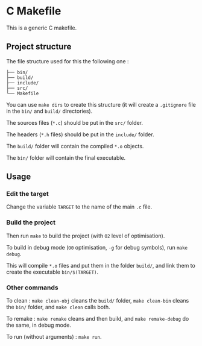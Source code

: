 # C Makefile
This is a generic C makefile.

## Project structure
The file structure used for this the following one :
```
├── bin/
├── build/
├── include/
├── src/
└── Makefile
```
You can use `make dirs` to create this structure (it will create a `.gitignore` file in the `bin/` and `build/` directories).

The sources files (`*.c`) should be put in the `src/` folder.

The headers (`*.h` files) should be put in the `include/` folder.

The `build/` folder will contain the compiled `*.o` objects.

The `bin/` folder will contain the final executable.

## Usage
### Edit the target
Change the variable `TARGET` to the name of the main `.c` file.

### Build the project
Then run `make` to build the project (with `O2` level of optimisation).

To build in debug mode (`O0` optimisation, `-g` for debug symbols), run `make debug`.

This will compile `*.o` files and put them in the folder `build/`, and link them to create the executable `bin/$(TARGET)`.

### Other commands
To clean : `make clean-obj` cleans the `build/` folder, `make clean-bin` cleans the `bin/` folder, and `make clean` calls both.

To remake : `make remake` cleans and then build, and `make remake-debug` do the same, in debug mode.

To run (without arguments) : `make run`.
